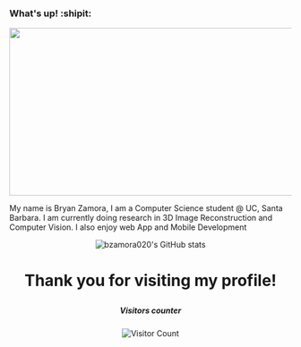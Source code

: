 ### What's up! :shipit:

 <div align="center">
 
<img src="https://img.wattpad.com/667b3150cb4ac2c1f0167a6ed679c97bb6c3b5ce/68747470733a2f2f73332e616d617a6f6e6177732e636f6d2f776174747061642d6d656469612d736572766963652f53746f7279496d6167652f46794844713033496258545544673d3d2d3931363534363435382e313632303761653839616663353733333431343932363134343630392e676966" width="600" height="300">

</div>

 
<p> My name is Bryan Zamora, I am a Computer Science student @ UC, Santa Barbara. I am currently doing research in 3D Image Reconstruction and Computer Vision. I also enjoy web App and Mobile Development </p>

 <div align="center">


![bzamora020's GitHub stats](https://github-readme-stats.vercel.app/api?username=bzamora020&show_icons=true&theme=monokai&count_private=true&include_all_commits=true&border_color=#cc215f)
 
</div>
 
<h1 align="center">
 
Thank you for visiting my profile!
 </h1>
 
 <h5 align="center">
 Visitors counter
 </h5>
 
 <div align="center">
 
![Visitor Count](https://profile-counter.glitch.me/{bzamora020}/count.svg)
 
</div>




 
<!--
**bzamora020/bzamora020** is a ✨ _special_ ✨ repository because its `README.md` (this file) appears on your GitHub profile.

Here are some ideas to get you started:

- 🔭 I’m currently working on ...
- 🌱 I’m currently learning ...
- 👯 I’m looking to collaborate on ...
- 🤔 I’m looking for help with ...
- 💬 Ask me about ...
- 📫 How to reach me: ...
- 😄 Pronouns: ...
- ⚡ Fun fact: ...
-->
